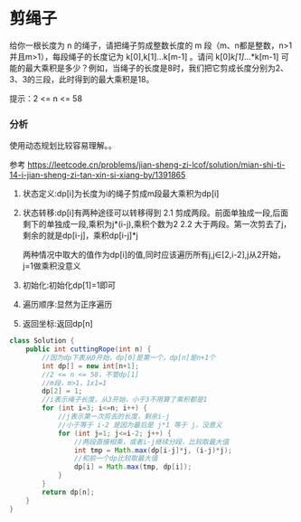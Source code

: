 
# 剪绳子

给你一根长度为 n 的绳子，请把绳子剪成整数长度的 m 段（m、n都是整数，n>1并且m>1），每段绳子的长度记为 k[0],k[1]...k[m-1] 。请问 k[0]*k[1]*...*k[m-1] 可能的最大乘积是多少？例如，当绳子的长度是8时，我们把它剪成长度分别为2、3、3的三段，此时得到的最大乘积是18。

提示：2 <= n <= 58

### 分析

使用动态规划比较容易理解。。

参考 https://leetcode.cn/problems/jian-sheng-zi-lcof/solution/mian-shi-ti-14-i-jian-sheng-zi-tan-xin-si-xiang-by/1391865

1. 状态定义:dp[i]为长度为i的绳子剪成m段最大乘积为dp[i]

2. 状态转移:dp[i]有两种途径可以转移得到
    2.1 剪成两段。前面单独成一段,后面剩下的单独成一段,乘积为j*(i-j),乘积个数为2
    2.2 大于两段。第一次剪去了j，剩余的就是dp[i-j]，乘积dp[i-j]*j

    两种情况中取大的值作为dp[i]的值,同时应该遍历所有j,j∈[2,i-2],j从2开始，j=1做乘积没意义

3. 初始化:初始化dp[1]=1即可

4. 遍历顺序:显然为正序遍历

5. 返回坐标:返回dp[n]

```java
class Solution {
    public int cuttingRope(int n) {
        //因为dp下表从0开始，dp[0]是第一个，dp[n]是n+1个
        int dp[] = new int[n+1];
        //2 <= n <= 58，不管dp[1]
        //m段，m>1，1x1=1
        dp[2] = 1;
        //i表示绳子长度，从3开始，小于3不用算了乘积都是1
        for (int i=3; i<=n; i++) {
            //j表示第一次剪去的长度，剩余i-j
            //小于等于 i-2 是因为最后是 j*1 等于 j，没意义
            for (int j=1; j<=i-2; j++) {
                //两段直接相乘，或者i-j继续分段，比较取最大值
                int tmp = Math.max(dp[i-j]*j, (i-j)*j);
                //和前一个dp比较取最大值
                dp[i] = Math.max(tmp, dp[i]);
            }
        }
        return dp[n];
    }
}
```

